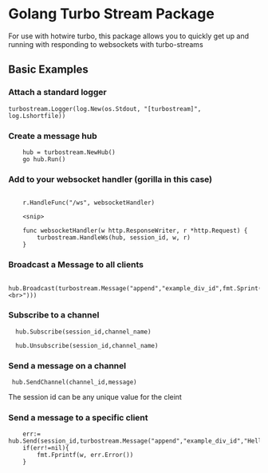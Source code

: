 # Golang Turbo Stream Package

For use with hotwire turbo, this package allows you to quickly get up and running with responding to websockets with turbo-streams

## Basic Examples

### Attach a standard logger
```
turbostream.Logger(log.New(os.Stdout, "[turbostream]", log.Lshortfile))
```

### Create a message hub
```
	hub = turbostream.NewHub()
	go hub.Run() 
```
### Add to your websocket handler (gorilla in this case)
```
    
    r.HandleFunc("/ws", websocketHandler)
    
    <snip>
    
    func websocketHandler(w http.ResponseWriter, r *http.Request) {
    	turbostream.HandleWs(hub, session_id, w, r)
    }
```

### Broadcast a Message to all clients

```
	hub.Broadcast(turbostream.Message("append","example_div_id",fmt.Sprint(time.Now().Unix(),"<br>")))
```

### Subscribe to a channel

```
  hub.Subscribe(session_id,channel_name)
```

```
  hub.Unsubscribe(session_id,channel_name)
```

### Send a message on a channel
```
 hub.SendChannel(channel_id,message)
```

The session id can be any unique value for the cleint

### Send a message to a specific client

```
    err:= hub.Send(session_id,turbostream.Message("append","example_div_id","Hello!"))
	if(err!=nil){
		fmt.Fprintf(w, err.Error())
	}
```